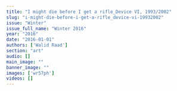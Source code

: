 ```yaml
---
title: "I might die before I get a rifle_Device VI, 1993/2002"
slug: "i-might-die-before-i-get-a-rifle_device-vi-19932002"
issue: "Winter"
issue_full_name: "Winter 2016"
year: "2016"
date: "2016-01-01"
authors: ['Walid Raad']
section: "art"
audio: []
main_image: ""
banner_image: ""
images: ['wr57ph']
videos: []
---
```

